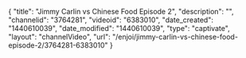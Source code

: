 {
    "title": "Jimmy Carlin vs Chinese Food Episode 2",
    "description": "",
    "channelid": "3764281",
    "videoid": "6383010",
    "date_created": "1440610039",
    "date_modified": "1440610039",
    "type": "captivate",
    "layout": "channelVideo",
    "url": "\/enjoi\/jimmy-carlin-vs-chinese-food-episode-2\/3764281-6383010"
}